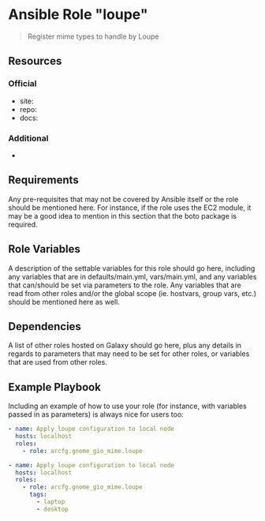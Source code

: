 # Ansible Role "loupe"

> Register mime types to handle by Loupe

## Resources

### Official

- site:
- repo:
- docs:

### Additional

-

## Requirements

Any pre-requisites that may not be covered by Ansible itself or the role should be mentioned here. For instance, if the
role uses the EC2 module, it may be a good idea to mention in this section that the boto package is required.

## Role Variables

A description of the settable variables for this role should go here, including any variables that are in
defaults/main.yml, vars/main.yml, and any variables that can/should be set via parameters to the role. Any variables
that are read from other roles and/or the global scope (ie. hostvars, group vars, etc.) should be mentioned here as
well.

## Dependencies

A list of other roles hosted on Galaxy should go here, plus any details in regards to parameters that may need to be set
for other roles, or variables that are used from other roles.

## Example Playbook

Including an example of how to use your role (for instance, with variables passed in as parameters) is always nice for
users too:

```yaml
- name: Apply loupe configuration to local node
  hosts: localhost
  roles:
    - role: arcfg.gnome_gio_mime.loupe
```

```yaml
- name: Apply loupe configuration to local node
  hosts: localhost
  roles:
    - role: arcfg.gnome_gio_mime.loupe
      tags:
        - laptop
        - desktop
```
